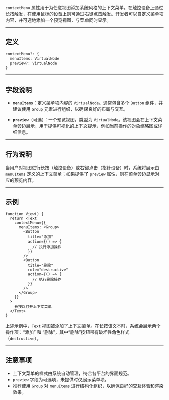 `contextMenu` 属性用于为任意视图添加系统风格的上下文菜单。在触控设备上通过长按触发，在使用鼠标的设备上则可通过右键点击触发。开发者可以自定义菜单项内容，并可选地添加一个预览视图，与菜单同时显示。

---

## 定义

```ts
contextMenu?: {
  menuItems: VirtualNode
  preview?: VirtualNode
}
```

---

## 字段说明

* **`menuItems`**：定义菜单项内容的 `VirtualNode`。通常包含多个 `Button` 组件，并建议使用 `Group` 元素进行组织，以确保良好的布局与交互。

* **`preview`**（可选）：一个预览视图，类型为 `VirtualNode`。该视图会在上下文菜单旁边展示，用于提供可视化的上下文提示，例如当前操作的对象缩略图或详细信息。

---

## 行为说明

当用户对视图进行长按（触控设备）或右键点击（指针设备）时，系统将展示由 `menuItems` 定义的上下文菜单；如果提供了 `preview` 属性，则在菜单旁边显示对应的预览内容。

---

## 示例

```tsx
function View() {
  return <Text
    contextMenu={{
      menuItems: <Group>
        <Button
          title="添加"
          action={() => {
            // 执行添加操作
          }}
        />
        <Button
          title="删除"
          role="destructive"
          action={() => {
            // 执行删除操作
          }}
        />
      </Group>
    }}
  >
    长按以打开上下文菜单
  </Text>
}
```

上述示例中，`Text` 视图被添加了上下文菜单。在长按该文本时，系统会展示两个操作项：“添加” 和 “删除”，其中“删除”按钮带有破坏性角色样式（`destructive`）。

---

## 注意事项

* 上下文菜单的样式由系统自动管理，符合各平台的界面规范。
* `preview` 字段为可选项，未提供时仅展示菜单项。
* 推荐使用 `Group` 对 `menuItems` 进行结构化组织，以确保良好的交互体验和渲染效果。
